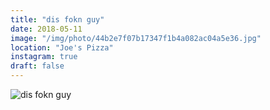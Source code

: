 ```yaml
---
title: "dis fokn guy"
date: 2018-05-11
image: "/img/photo/44b2e7f07b17347f1b4a082ac04a5e36.jpg"
location: "Joe's Pizza"
instagram: true
draft: false
---
```


![dis fokn guy](/img/photo/44b2e7f07b17347f1b4a082ac04a5e36.jpg)
